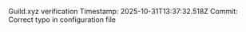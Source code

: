 Guild.xyz verification
Timestamp: 2025-10-31T13:37:32.518Z
Commit: Correct typo in configuration file
